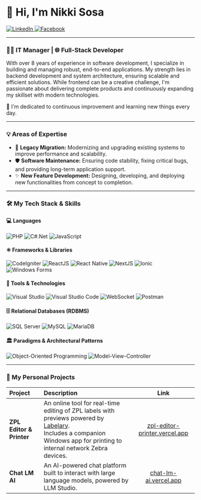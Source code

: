 # 👋 Hi, I'm Nikki Sosa

<p align="left">
  <a href="https://sg.linkedin.com/in/nikki-sosa-1a358aab" target="_blank">
    <img src="https://img.shields.io/static/v1?label=&message=LinkedIn&color=0A66C2&style=for-the-badge&logo=linkedin" alt="LinkedIn"/>
  </a>
  <a href="https://www.facebook.com/xxcipher" target="_blank">
    <img src="https://img.shields.io/static/v1?label=&message=Facebook&color=1877F2&style=for-the-badge&logo=facebook" alt="Facebook"/>
  </a>
</p>

---

### 🧑‍💻 IT Manager | 🌐 Full-Stack Developer

With over 8 years of experience in software development, I specialize in building and managing robust, end-to-end applications. My strength lies in backend development and system architecture, ensuring scalable and efficient solutions. While frontend can be a creative challenge, I'm passionate about delivering complete products and continuously expanding my skillset with modern technologies.

🌱 I'm dedicated to continuous improvement and learning new things every day.

---

### 💡 Areas of Expertise

-   🚀 **Legacy Migration:** Modernizing and upgrading existing systems to improve performance and scalability.
-   🛡️ **Software Maintenance:** Ensuring code stability, fixing critical bugs, and providing long-term application support.
-   ✨ **New Feature Development:** Designing, developing, and deploying new functionalities from concept to completion.

---

### 🛠️ My Tech Stack & Skills

#### 💻 Languages
<p align="left">
  <img src="https://img.shields.io/badge/PHP-777BB4?style=for-the-badge&logo=php&logoColor=white" alt="PHP"/>
  <img src="https://img.shields.io/badge/C%23.NET-512BD4?style=for-the-badge&logo=c-sharp&logoColor=white" alt="C#.Net"/>
  <img src="https://img.shields.io/badge/JavaScript-F7DF1E?style=for-the-badge&logo=javascript&logoColor=black" alt="JavaScript"/>
</p>

#### ⚛️ Frameworks & Libraries
<p align="left">
  <img src="https://img.shields.io/badge/CodeIgniter-EF4223?style=for-the-badge&logo=codeigniter&logoColor=white" alt="CodeIgniter"/>
  <img src="https://img.shields.io/badge/React-20232A?style=for-the-badge&logo=react&logoColor=61DAFB" alt="ReactJS"/>
  <img src="https://img.shields.io/badge/React%20Native-20232A?style=for-the-badge&logo=react&logoColor=61DAFB" alt="React Native"/>
  <img src="https://img.shields.io/badge/Next.js-000000?style=for-the-badge&logo=nextdotjs&logoColor=white" alt="NextJS"/>
  <img src="https://img.shields.io/badge/Ionic-3880FF?style=for-the-badge&logo=ionic&logoColor=white" alt="Ionic"/>
  <img src="https://img.shields.io/badge/Windows%20Forms-512BD4?style=for-the-badge&logo=.net&logoColor=white" alt="Windows Forms"/>
</p>

#### 🔌 Tools & Technologies
<p align="left">
   <img src="https://img.shields.io/badge/Visual%20Studio-5C2D91?style=for-the-badge&logo=visualstudio&logoColor=white" alt="Visual Studio"/>
   <img src="https://img.shields.io/badge/Visual%20Studio%20Code-007ACC?style=for-the-badge&logo=visualstudiocode&logoColor=white" alt="Visual Studio Code"/>
   <img src="https://img.shields.io/badge/WebSocket-000000?style=for-the-badge&logo=websocket&logoColor=white" alt="WebSocket"/>
   <img src="https://img.shields.io/badge/Postman-FF6C37?style=for-the-badge&logo=postman&logoColor=white" alt="Postman"/>
</p>

#### 🗄️ Relational Databases (RDBMS)
<p align="left">
  <img src="https://img.shields.io/badge/Microsoft%20SQL%20Server-CC2927?style=for-the-badge&logo=microsoftsqlserver&logoColor=white" alt="SQL Server"/>
  <img src="https://img.shields.io/badge/MySQL-4479A1?style=for-the-badge&logo=mysql&logoColor=white" alt="MySQL"/>
  <img src="https://img.shields.io/badge/MariaDB-003545?style=for-the-badge&logo=mariadb&logoColor=white" alt="MariaDB"/>
</p>

#### 🏛️ Paradigms & Architectural Patterns
<p align="left">
  <img src="https://img.shields.io/badge/OOP-Object--Oriented%20Programming-blue?style=for-the-badge" alt="Object-Oriented Programming"/>
  <img src="https://img.shields.io/badge/MVC-Model--View--Controller-orange?style=for-the-badge" alt="Model-View-Controller"/>
</p>

---

### 🚀 My Personal Projects

| Project | Description | Link |
| :--- | :--- | :---: |
| **ZPL Editor & Printer** | An online tool for real-time editing of ZPL labels with previews powered by [Labelary](https://labelary.com/).<br>Includes a companion Windows app for printing to internal network Zebra devices. | [zpl-editor-printer.vercel.app](https://zpl-editor-printer.vercel.app/) |
| **Chat LM AI** | An AI-powered chat platform built to interact with large language models, powered by LLM Studio. | [chat-lm-ai.vercel.app](https://chat-lm-ai.vercel.app/) |
